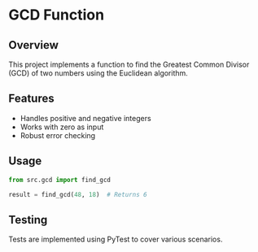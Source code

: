 # GCD Function

## Overview
This project implements a function to find the Greatest Common Divisor (GCD) of two numbers using the Euclidean algorithm.

## Features
- Handles positive and negative integers
- Works with zero as input
- Robust error checking

## Usage
```python
from src.gcd import find_gcd

result = find_gcd(48, 18)  # Returns 6
```

## Testing
Tests are implemented using PyTest to cover various scenarios.